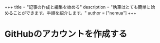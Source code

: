 +++
title = "記事の作成と編集を始める"
description = "執筆はとても簡単に始めることができます。手順を紹介します。"
author = ["nemua"]
+++

# GitHubのアカウントを作成する